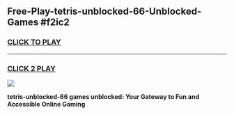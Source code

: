 
## Free-Play-tetris-unblocked-66-Unblocked-Games #f2ic2
<h3>
<a href="https://news.freeplayer.one?title=tetris-unblocked-66&ref=8M">CLICK TO PLAY</a></h3>
<hr>

<h3>
<a href="https://news.freeplayer.one?title=tetris-unblocked-66&ref=8M">CLICK 2 PLAY</a>
  
</h3>

<a href="https://news.freeplayer.one?title=tetris-unblocked-66&ref=8M"><img src="https://clearcache.store/games.png"></a>


**tetris-unblocked-66 games unblocked: Your Gateway to Fun and Accessible Online Gaming**
